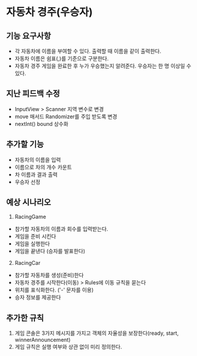 # 자동차 경주(우승자)
## 기능 요구사항
- 각 자동차에 이름을 부여할 수 있다. 출력할 때 이름을 같이 출력한다.
- 자동차 이름은 쉼표(,)를 기준으로 구분한다.
- 자동차 경주 게임을 완료한 후 누가 우승했는지 알려준다. 우승자는 한 명 이상일 수 있다.

## 지난 피드백 수정
- InputView > Scanner 지역 변수로 변경
- move 매서드 Randomizer를 주입 받도록 변경
- nextInt() bound 상수화

## 추가할 기능
- 자동차의 이름을 입력
- 이름으로 차의 개수 카운트
- 차 이름과 결과 출력
- 우승자 선정 


## 예상 시나리오
1. RacingGame
 - 참가할 자동차의 이름과 회수를 입력받는다.
 - 게임을 준비 시킨다
 - 게임을 실행한다
 - 게임을 끝낸다 (승자를 발표한다)
 
2. RacingCar
 - 참가할 자동차를 생성(준비)한다
 - 자동차 경주를 시작한다(이동) >  Rules에 이동 규칙을 묻는다
 - 위치를 표식화한다. ('-' 문자를 이용) 
 - 승자 정보를 제공한다
 
## 추가한 규칙
1. 게임 콘솔은 3가지 메시지를 가지고 객체의 자율성을 보장한다(ready, start, winnerAnnouncement)
2. 게임 규칙은 실행 여부와 상관 없이 미리 정의한다.
